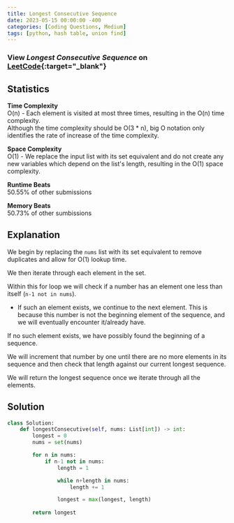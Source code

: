 ```yaml
---
title: Longest Consecutive Sequence
date: 2023-05-15 00:00:00 -400
categories: [Coding Questions, Medium]
tags: [python, hash table, union find]
---
```



### View *Longest Consecutive Sequence* on [LeetCode](https://leetcode.com/problems/longest-consecutive-sequence/){:target="_blank"}

## Statistics  

**Time Complexity**  
O(n) - Each element is visited at most three times, resulting in the O(n) time complexity.  
Although the time complexity should be O(3 * n), big O notation only identifies the rate of increase of the time complexity.

**Space Complexity**  
O(1) - We replace the input list with its set equivalent and do not create any new variables which depend on the list's length, resulting in the O(1) space complexity.

**Runtime Beats**  
50.55% of other submissions  

**Memory Beats**  
50.73% of other sumbissions  

## Explanation
We begin by replacing the `nums` list with its set equivalent to remove duplicates and allow for O(1) lookup time.

We then iterate through each element in the set.  

Within this for loop we will check if a number has an element one less than itself (`n-1 not in nums`).  

- If such an element exists, we continue to the next element. 
This is because this number is not the beginning element of the sequence, and we will eventually encounter it/already have.  

If no such element exists, we have possibly found the beginning of a sequence.  

We will increment that number by one until there are no more elements in its sequence and then check that length against our current longest sequence.

We will return the longest sequence once we iterate through all the elements.


## Solution  

```python
class Solution:
    def longestConsecutive(self, nums: List[int]) -> int:
        longest = 0
        nums = set(nums)

        for n in nums:
            if n-1 not in nums:
                length = 1

                while n+length in nums:
                    length += 1

                longest = max(longest, length)
        
        return longest
```
